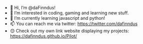 - 👋 Hi, I’m @daFinndus!
- 👀 I’m interested in coding, gaming and learning new stuff.
- 🌱 I’m currently learning javascript and python!
- 📫 You can reach me via twitter: https://twitter.com/dafinndus
- 😊 Check out my own link website displaying my projects: https://dafinndus.github.io/Pilot/

<!---
daFinndus/daFinndus is a ✨ special ✨ repository because its `README.md` (this file) appears on your GitHub profile.
You can click the Preview link to take a look at your changes.
--->
